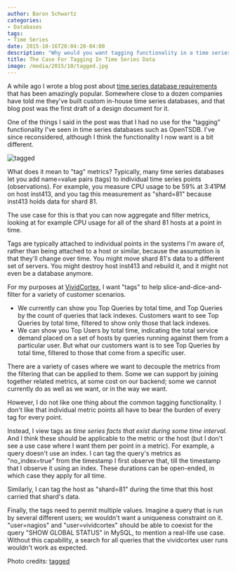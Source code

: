 ```yaml
---
author: Baron Schwartz
categories:
- Databases
tags:
- Time Series
date: 2015-10-16T20:04:28-04:00
description: "Why would you want tagging functionality in a time series database?"
title: The Case For Tagging In Time Series Data
image: /media/2015/10/tagged.jpg
---
```


A while ago I wrote a blog post about [time series database
requirements](/blog/2014/06/08/time-series-database-requirements/) that has been
amazingly popular. Somewhere close to a dozen companies have told me they've
built custom in-house time series databases, and that blog post was the first
draft of a design document for it.

One of the things I said in the post was that I had no use for the "tagging"
functionality I've seen in time series databases such as OpenTSDB. I've since
reconsidered, although I think the functionality I now want is a bit different.

![tagged](/media/2015/10/tagged.jpg)

<!--more-->

What does it mean to "tag" metrics? Typically, many time series databases let
you add name=value pairs (tags) to individual time series points (observations).
For example, you measure CPU usage to be 59% at 3:41PM on host inst413, and you tag
this measurement as "shard=81" because inst413 holds data for shard 81.

The use case for this is that you can now aggregate and filter metrics, looking
at for example CPU usage for all of the shard 81 hosts at a point in time.

Tags are typically attached to individual points in the systems I'm aware of,
rather than being attached to a host or similar, because the assumption is that
they'll change over time. You might move shard 81's data to a different set of
servers. You might destroy host inst413 and rebuild it, and it might not even be
a database anymore.

For my purposes at [VividCortex](https://www.vividcortex.com/), I want "tags" to
help slice-and-dice-and-filter for a variety of customer scenarios.

- We currently can show you Top Queries by total time, and Top Queries by the
  count of queries that lack indexes. Customers want to see Top
  Queries by total time, filtered to show only those that lack indexes.
- We can show you Top Users by total time, indicating the total service demand
  placed on a set of hosts by queries running against them from a particular
  user. But what our customers want is to see Top Queries by total time,
  filtered to those that come from a specific user.

There are a variety of cases where we want to decouple the metrics from the
filtering that can be applied to them. Some we can support by joining together
related metrics, at some cost on our backend; some we cannot currently do as
well as we want, or in the way we want.

However, I do not like one thing about the common tagging functionality. I don't
like that individual metric points all have to bear the burden of every tag for
every point.

Instead, I view tags as *time series facts that exist during some time
interval.* And I think these should be applicable to the metric or the host (but
I don't see a use case where I want them per point in a metric). For example, 
a query doesn't use an index. I can tag the query's metrics as "no_index=true"
from the timestamp I first observe that, till the timestamp that I observe it
using an index. These durations can be open-ended, in which case they apply for
all time.

Similarly, I can tag the host as "shard=81" during the time that this host
carried that shard's data.

Finally, the tags need to permit multiple values. Imagine a query that is run by
several different users; we wouldn't want a uniqueness constraint on it.
"user=nagios" and "user=vividcortex" should be able to coexist for the query
"SHOW GLOBAL STATUS" in MySQL, to mention a real-life use case. Without this
capability, a search for all queries that the vividcortex user runs wouldn't
work as expected.

Photo credits: [tagged](https://www.flickr.com/photos/jdhancock/3814523970/)
